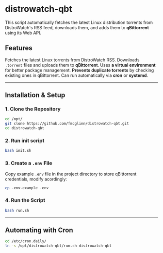 # distrowatch-qbt


This script automatically fetches the latest Linux distribution torrents from DistroWatch's RSS feed, downloads them, and adds them to **qBittorrent** using its Web API.

## Features
 Fetches the latest Linux torrents from DistroWatch RSS.
 Downloads `.torrent` files and uploads them to **qBittorrent**.
 Uses **a virtual environment** for better package management.
 **Prevents duplicate torrents** by checking existing ones in qBittorrent.
 Can run automatically via **cron** or **systemd**.

---

## Installation & Setup

### 1. Clone the Repository
```bash
cd /opt/
git clone https://github.com/fmcglinn/distrowatch-qbt.git
cd distrowatch-qbt
```

### 2. Run init script
```bash
bash init.sh
```

### 3. Create a `.env` File
Copy example `.env` file in the project directory to store qBittorrent credentials, modify acordingly:
```bash
cp .env.example .env
```
### 4. Run the Script
```bash
bash run.sh
```

---

## Automating with Cron

```bash
cd /etc/cron.daily/
ln -s /opt/distrowatch-qbt/run.sh distrowatch-qbt
```

